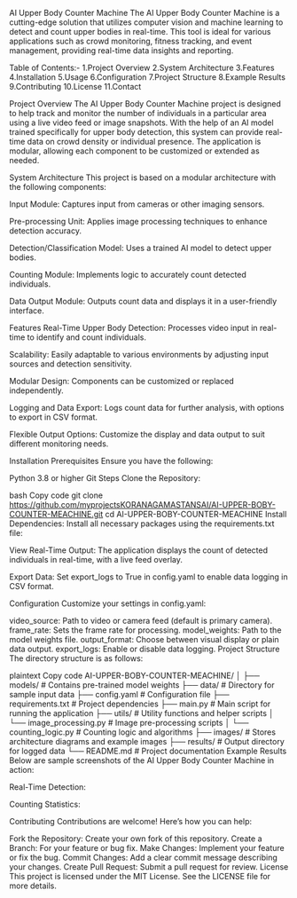 AI Upper Body Counter Machine
The AI Upper Body Counter Machine is a cutting-edge solution that utilizes 
computer vision and machine learning to detect and count upper bodies in 
real-time. This tool is ideal for various applications such as crowd monitoring,
fitness tracking, and event management, providing real-time data insights and reporting.

Table of Contents:-
1.Project Overview
2.System Architecture
3.Features
4.Installation
5.Usage
6.Configuration
7.Project Structure
8.Example Results
9.Contributing
10.License
11.Contact


Project Overview
The AI Upper Body Counter Machine project is designed to help track and monitor the number of 
individuals in a particular area using a live video feed or image snapshots. With the help of 
an AI model trained specifically for upper body detection, this system can provide real-time data
on crowd density or individual presence. The application is modular, allowing each component to be 
customized or extended as needed.

System Architecture
This project is based on a modular architecture with the following components:

Input Module: Captures input from cameras or other imaging sensors.

Pre-processing Unit: Applies image processing techniques to enhance detection accuracy.

Detection/Classification Model: Uses a trained AI model to detect upper bodies.

Counting Module: Implements logic to accurately count detected individuals.

Data Output Module: Outputs count data and displays it in a user-friendly interface.

Features
Real-Time Upper Body Detection: Processes video input in real-time to identify and count individuals.

Scalability: Easily adaptable to various environments by adjusting input sources and detection sensitivity.

Modular Design: Components can be customized or replaced independently.

Logging and Data Export: Logs count data for further analysis, with options to export in CSV format.

Flexible Output Options: Customize the display and data output to suit different monitoring needs.

Installation
Prerequisites
Ensure you have the following:

Python 3.8 or higher
Git
Steps
Clone the Repository:

bash
Copy code
git clone https://github.com/myprojectsKORANAGAMASTANSAI/AI-UPPER-BOBY-COUNTER-MEACHINE.git
cd AI-UPPER-BOBY-COUNTER-MEACHINE
Install Dependencies: Install all necessary packages using the requirements.txt file:

View Real-Time Output: The application displays the count of detected individuals in real-time, with a live feed overlay.

Export Data: Set export_logs to True in config.yaml to enable data logging in CSV format.

Configuration
Customize your settings in config.yaml:

video_source: Path to video or camera feed (default is primary camera).
frame_rate: Sets the frame rate for processing.
model_weights: Path to the model weights file.
output_format: Choose between visual display or plain data output.
export_logs: Enable or disable data logging.
Project Structure
The directory structure is as follows:

plaintext
Copy code
AI-UPPER-BOBY-COUNTER-MEACHINE/
│
├── models/                  # Contains pre-trained model weights
├── data/                    # Directory for sample input data
├── config.yaml              # Configuration file
├── requirements.txt         # Project dependencies
├── main.py                  # Main script for running the application
├── utils/                   # Utility functions and helper scripts
│   └── image_processing.py  # Image pre-processing scripts
│   └── counting_logic.py    # Counting logic and algorithms
├── images/                  # Stores architecture diagrams and example images
├── results/                 # Output directory for logged data
└── README.md                # Project documentation
Example Results
Below are sample screenshots of the AI Upper Body Counter Machine in action:

Real-Time Detection:

Counting Statistics:

Contributing
Contributions are welcome! Here’s how you can help:

Fork the Repository: Create your own fork of this repository.
Create a Branch: For your feature or bug fix.
Make Changes: Implement your feature or fix the bug.
Commit Changes: Add a clear commit message describing your changes.
Create Pull Request: Submit a pull request for review.
License
This project is licensed under the MIT License. See the LICENSE file for more details.



